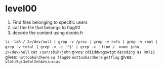 # level00

1. Find files belonging to specific users
2. cat the file that belongs to flag00
3. decode the content using dcode.fr

`ls -laR / 2>/dev/null | grep -v /proc | grep -v rofs | grep -v root | grep -v total | grep -v -e '^$' | grep -v :`
`find / -name john 2>/dev/null`
`cat /usr/sbin/john`
gives: `cdiiddwpgswtgt`
`decoding as ROT15`
gives: `nottoohardhere`
`su flag00`
`nottoohardhere`
`getflag`
gives: `x24ti5gi3x0ol2eh4esiuxias`
